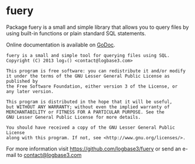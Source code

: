 fuery
=====

Package fuery is a small and simple library that allows you to query files
by using built-in functions or plain standard SQL statements.

Online documentation is available on [GoDoc](http://godoc.org/github.com/logbase3/fuery).


    fuery is a small and simple tool for querying files using SQL.
    Copyright (C) 2013 log₃() <contact@logbase3.com>

    This program is free software: you can redistribute it and/or modify
    it under the terms of the GNU Lesser General Public License as published by
    the Free Software Foundation, either version 3 of the License, or
    any later version.

    This program is distributed in the hope that it will be useful,
    but WITHOUT ANY WARRANTY; without even the implied warranty of
    MERCHANTABILITY or FITNESS FOR A PARTICULAR PURPOSE. See the
    GNU Lesser General Public License for more details.

    You should have received a copy of the GNU Lesser General Public License
    along with this program. If not, see <http://www.gnu.org/licenses/>.

For more information visit https://github.com/logbase3/fuery or send an e-mail
to contact@logbase3.com
